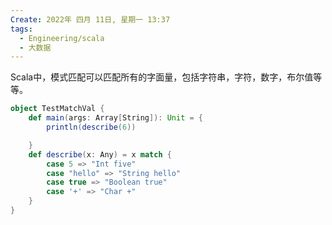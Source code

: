 ```yaml
---
Create: 2022年 四月 11日, 星期一 13:37
tags: 
  - Engineering/scala
  - 大数据
---
```

Scala中，模式匹配可以匹配所有的字面量，包括字符串，字符，数字，布尔值等等。

```scala
object TestMatchVal {
    def main(args: Array[String]): Unit = {
        println(describe(6))

    }
    def describe(x: Any) = x match {
        case 5 => "Int five"
        case "hello" => "String hello"
        case true => "Boolean true"
        case '+' => "Char +"
    }
}
```




